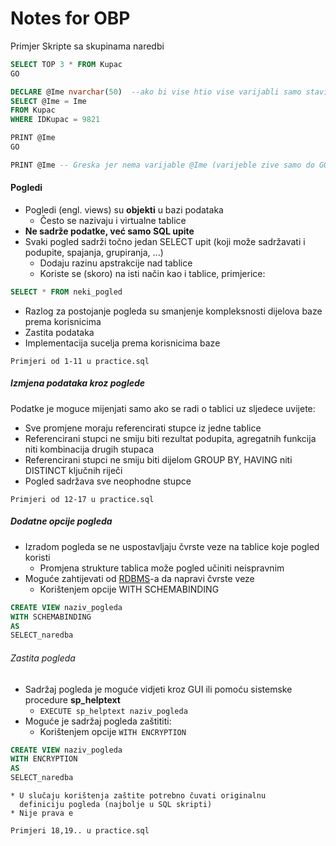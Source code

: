 # Notes for OBP

Primjer Skripte sa skupinama naredbi
```sql
SELECT TOP 3 * FROM Kupac
GO

DECLARE @Ime nvarchar(50)  --ako bi vise htio vise varijabli samo stavi , i 
SELECT @Ime = Ime
FROM Kupac
WHERE IDKupac = 9821

PRINT @Ime
GO

PRINT @Ime -- Greska jer nema varijable @Ime (varijeble zive samo do GO)
```

#### Pogledi

* Pogledi (engl. views) su **objekti** u bazi podataka
	* Često se nazivaju i virtualne tablice
* **Ne sadrže podatke, već samo SQL upite**
* Svaki pogled sadrži točno jedan SELECT upit (koji može sadržavati i podupite, spajanja, grupiranja, ...)
	* Dodaju razinu apstrakcije nad tablice
	* Koriste se (skoro) na isti način kao i tablice, primjerice:
```sql
SELECT * FROM neki_pogled
```
* Razlog za postojanje pogleda su smanjenje kompleksnosti dijelova baze prema korisnicima
* Zastita podataka
* Implementacija sucelja prema korisnicima baze

```
Primjeri od 1-11 u practice.sql
```


##### Izmjena podataka kroz poglede

Podatke je moguce mijenjati samo ako se radi o tablici uz sljedece uvijete:
* Sve promjene moraju referencirati stupce iz jedne tablice
* Referencirani stupci ne smiju biti rezultat podupita, agregatnih funkcija niti kombinacija drugih stupaca
* Referencirani stupci ne smiju biti dijelom GROUP BY, HAVING niti DISTINCT ključnih riječi
* Pogled sadržava sve neophodne stupce
```
Primjeri od 12-17 u practice.sql
```

##### Dodatne opcije pogleda

* Izradom pogleda se ne uspostavljaju čvrste veze na tablice koje pogled koristi
	* Promjena strukture tablica može pogled učiniti neispravnim
* Moguće zahtijevati od [RDBMS](https://en.wikipedia.org/wiki/Relational_database_management_system)-a da napravi čvrste veze 
	* Korištenjem opcije WITH SCHEMABINDING
```sql
CREATE VIEW naziv_pogleda
WITH SCHEMABINDING
AS
SELECT_naredba
```

###### Zastita pogleda
* Sadržaj pogleda je moguće vidjeti kroz GUI ili pomoću sistemske procedure **sp_helptext**
	* `EXECUTE sp_helptext naziv_pogleda`
* Moguće je sadržaj pogleda zaštititi:
	* Korištenjem opcije `WITH ENCRYPTION`
```sql
CREATE VIEW naziv_pogleda
WITH ENCRYPTION
AS
SELECT_naredba
```
	* U slučaju korištenja zaštite potrebno čuvati originalnu 
	  definiciju pogleda (najbolje u SQL skripti)
	* Nije prava e

```
Primjeri 18,19.. u practice.sql
```